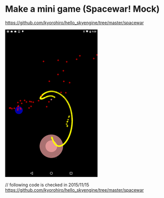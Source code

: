 # Make a mini game (Spacewar! Mock)

https://github.com/kyorohiro/hello_skyengine/tree/master/spacewar

![](screen.png)

// following code is checked in 2015/11/15
https://github.com/kyorohiro/hello_skyengine/tree/master/spacewar
